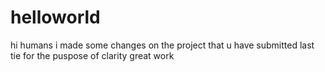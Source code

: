 # helloworld

hi humans i made some changes on the project that u have submitted last tie for the puspose of clarity 
great work

